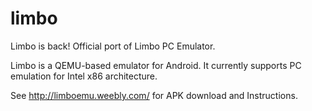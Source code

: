 # limbo

Limbo is back! Official port of Limbo PC Emulator.

Limbo is a QEMU-based emulator for Android. It currently supports PC emulation  for Intel x86 architecture. 

See http://limboemu.weebly.com/ for APK download and Instructions.
